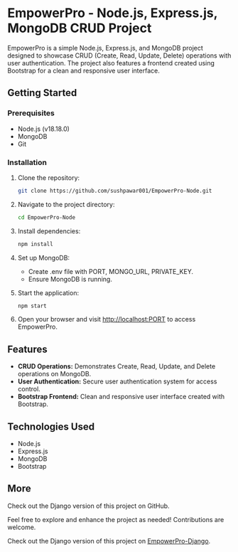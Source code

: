 # EmpowerPro - Node.js, Express.js, MongoDB CRUD Project

EmpowerPro is a simple Node.js, Express.js, and MongoDB project designed to showcase CRUD (Create, Read, Update, Delete) operations with user authentication. The project also features a frontend created using Bootstrap for a clean and responsive user interface.

## Getting Started

### Prerequisites

- Node.js (v18.18.0)
- MongoDB
- Git

### Installation

1. Clone the repository:

   ```bash
   git clone https://github.com/sushpawar001/EmpowerPro-Node.git
   ```

2. Navigate to the project directory:

   ```bash
   cd EmpowerPro-Node
   ```

3. Install dependencies:

   ```bash
   npm install
   ```

4. Set up MongoDB:

   - Create .env file with PORT, MONGO_URL, PRIVATE_KEY.
   - Ensure MongoDB is running.

5. Start the application:

   ```bash
   npm start
   ```

6. Open your browser and visit [http://localhost:PORT](http://localhost:PORT) to access EmpowerPro.

## Features

- **CRUD Operations:** Demonstrates Create, Read, Update, and Delete operations on MongoDB.
- **User Authentication:** Secure user authentication system for access control.
- **Bootstrap Frontend:** Clean and responsive user interface created with Bootstrap.

## Technologies Used

- Node.js
- Express.js
- MongoDB
- Bootstrap

## More
Check out the Django version of this project on GitHub.

Feel free to explore and enhance the project as needed! Contributions are welcome.

Check out the Django version of this project on [EmpowerPro-Django](https://github.com/sushpawar001).
